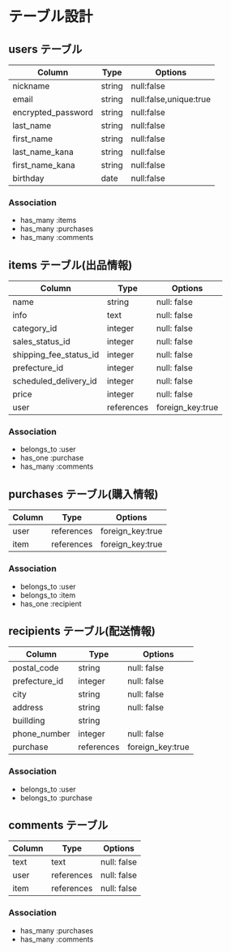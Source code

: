# テーブル設計

## users テーブル

| Column             | Type    | Options                |
| ------------------ | ------- | ---------------------- |
| nickname           | string  | null:false             |
| email              | string  | null:false,unique:true |
| encrypted_password | string  | null:false             |
| last_name          | string  | null:false             |
| first_name         | string  | null:false             |
| last_name_kana     | string  | null:false             |
| first_name_kana    | string  | null:false             |
| birthday           | date    | null:false             |

### Association
- has_many :items
- has_many :purchases
- has_many :comments


## items テーブル(出品情報)

| Column                 | Type                 | Options          |
| ---------------------- | -------------------- | ---------------- |
| name                   | string               | null: false      |
| info                   | text                 | null: false      |
| category_id            | integer              | null: false      |
| sales_status_id        | integer              | null: false      |
| shipping_fee_status_id | integer              | null: false      |
| prefecture_id          | integer              | null: false      |
| scheduled_delivery_id  | integer              | null: false      |
| price                  | integer              | null: false      |
| user                   | references           | foreign_key:true |

### Association
- belongs_to :user
- has_one :purchase
- has_many :comments

## purchases テーブル(購入情報)

| Column                | Type                 | Options          |
| --------------------- | -------------------- | ---------------- |
| user                  | references           | foreign_key:true |
| item                  | references           | foreign_key:true |

### Association
- belongs_to :user
- belongs_to :item
- has_one :recipient

## recipients テーブル(配送情報)

| Column        | Type       | Options          |
| ------------- | ---------- | ---------------- |
| postal_code   | string     | null: false      |
| prefecture_id | integer    | null: false      |
| city          | string     | null: false      |
| address       | string     | null: false      |
| buillding     | string     |                  |
| phone_number  | integer    | null: false      |
| purchase      | references | foreign_key:true |

### Association
- belongs_to :user
- belongs_to :purchase

## comments テーブル

| Column    | Type       | Options     |
| --------- | ---------- | ----------- |
| text      | text       | null: false |
| user      | references | null: false |
| item      | references | null: false |

### Association
- has_many :purchases
- has_many :comments